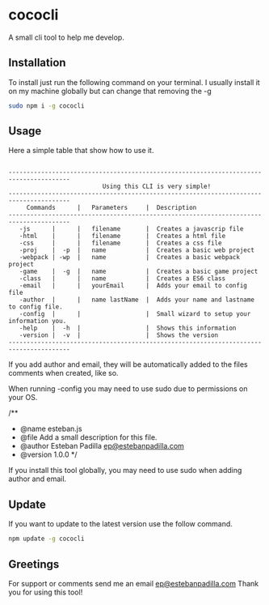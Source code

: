 # cococli
A small cli tool to help me develop.


## Installation
To install just run the following command on your terminal. I usually install it on my machine globally but can change that removing the -g
```bash
sudo npm i -g cococli 
```

## Usage
Here a simple table that show how to use it.
```

---------------------------------------------------------------------------------------
                          Using this CLI is very simple!                               
---------------------------------------------------------------------------------------
     Commands      |   Parameters     |  Description                                   
---------------------------------------------------------------------------------------
   -js      |  	   |   filename       |  Creates a javascrip file                      
   -html    |  	   |   filename       |  Creates a html file                           
   -css     |	   |   filename       |  Creates a css file                            
   -proj    |  -p  |   name           |  Creates a basic web project                   
   -webpack | -wp  |   name           |  Creates a basic webpack project               
   -game    |  -g  |   name           |  Creates a basic game project                  
   -class   |  	   |   name           |  Creates a ES6 class                           
   -email   |  	   |   yourEmail      |  Adds your email to config file                
   -author  |      |   name lastName  |  Adds your name and lastname to config file.   
   -config  |      |     			  |  Small wizard to setup your information you.   
   -help    |  -h  |                  |  Shows this information                        
   -version |  -v  |                  |  Shows the version		                       
---------------------------------------------------------------------------------------
```
If you add author and email, they will be automatically added to the files comments when created, like so.

When running -config you may need to use sudo due to permissions on your OS.

/**
* @name esteban.js
* @file Add a small description for this file.
* @author Esteban Padilla <ep@estebanpadilla.com>
* @version 1.0.0
*/

If you install this tool globally, you may need to use sudo when adding author and email. 

## Update
If you want to update to the latest version use the follow command.
```bash
npm update -g cococli
```

## Greetings
For support or comments send me an email
ep@estebanpadilla.com
Thank you for using this tool!
